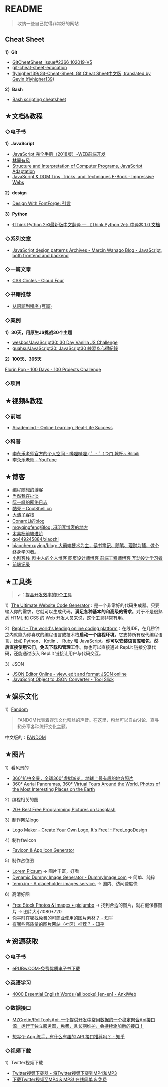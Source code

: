 # README

> 收纳一些自己觉得非常好的网站

## Cheat Sheet

**1）Git**

- [GitCheatSheet_issue#2366_102019-V5](https://github.github.com/training-kit/downloads/github-git-cheat-sheet.pdf)
- [git-cheat-sheet-education](https://education.github.com/git-cheat-sheet-education.pdf)
- [flyhigher139/Git-Cheat-Sheet: Git Cheat Sheet中文版, translated by Gevin (flyhigher139)](https://github.com/flyhigher139/Git-Cheat-Sheet)

**2）Bash**

- [Bash scripting cheatsheet](https://devhints.io/bash)

## ★文档&教程

### ◇电子书

**1）JavaScript**

- [JavaScript 完全手册（2018版）-WEB前端开发](https://www.html.cn/archives/9922)
- [林间有风](http://7yue.pro/)
- [Structure and Interpretation of Computer Programs, JavaScript Adaptation](https://sicp.comp.nus.edu.sg/)
- [JavaScript & DOM Tips, Tricks, and Techniques E-Book - Impressive Webs](https://www.impressivewebs.com/javascript-dom-tips-tricks-techniques-ebook/)

**2）design**

- [Design With FontForge: 引言](http://designwithfontforge.com/zh-CN/Introduction.html)

**3）Python**

- [《Think Python 2e》最新版中文翻译 — 《Think Python 2e》中译本 1.0 文档](https://codingpy.com/books/thinkpython2/)

### ◇系列文章
- [JavaScript design patterns Archives - Marcin Wanago Blog - JavaScript, both frontend and backend](https://wanago.io/courses/javascript-design-patterns/)

### ◇一篇文章

- [CSS Circles - Cloud Four](https://cloudfour.com/thinks/css-circles/)

### ◇书籍推荐

- [从问题到程序 (豆瓣)](https://book.douban.com/subject/1431996/)

### ◇案例

**1）30天，用原生JS挑战30个主题**

- [wesbos/JavaScript30: 30 Day Vanilla JS Challenge](https://github.com/wesbos/JavaScript30)
- [guahsu/JavaScript30: JavaScript30 練習＆心得紀錄](https://github.com/guahsu/JavaScript30)

**2）100天、365天**

[Florin Pop - 100 Days - 100 Projects Challenge](https://www.florin-pop.com/blog/2019/09/100-days-100-projects/)

### ◇项目

## ★视频&教程

### ◇前端

- [Academind - Online Learning, Real-Life Success](https://www.academind.com/)

### ◇科普

- [李永乐老师官方的个人空间 - 哔哩哔哩 ( ゜- ゜)つロ 乾杯~ Bilibili](https://space.bilibili.com/9458053?from=search&seid=4970447064227332590)
- [李永乐老师 - YouTube](https://www.youtube.com/%E6%9D%8E%E6%B0%B8%E4%B9%90%E8%80%81%E5%B8%88)

## ★博客

- [编程随想的博客](https://program-think.blogspot.com/)
- [当然我在扯淡](http://www.yinwang.org/)
- [阮一峰的网络日志](http://www.ruanyifeng.com/blog/)
- [酷壳 – CoolShell.cn](https://coolshell.cn/)
- [大涛子客栈](http://www.yangtao.site/vuepress/)
- [ConardLi的blog](http://www.conardli.top/blog/)
- [mqyqingfeng/Blog: 冴羽写博客的地方](https://github.com/mqyqingfeng/Blog)
- [木易杨前端进阶](https://muyiy.cn/)
- [qq449245884/xiaozhi](https://github.com/qq449245884/xiaozhi)
- [biaochenxuying/blog: 大前端技术为主，读书笔记、随笔、理财为辅，做个终身学习者。](https://github.com/biaochenxuying/blog)
- [小剧客栈_剧中人的个人博客 网页设计师博客 前端工程师博客 互动设计学习者](http://bh-lay.com/blog)
- [前端记录](https://lulua87.github.io/)

## ★工具类

> ➹：[提高开发效率的9个工具](https://time.geekbang.org/column/article/183482)

1）[The Ultimate Website Code Generator](https://webcode.tools/)：是一个非常好的代码生成器。只要输入你的需求，它就可以生成代码，**满足各种基本的和高级的需求**。对于不是很熟悉 HTML 和 CSS 的 Web 开发人员来说，这个工具非常有用。

2）[Repl.it - The world's leading online coding platform](https://repl.it/)：在线IDE，在几秒钟之内就能为你喜欢的编程语言或技术栈**启动一个编程环境**，它支持所有现代编程语言，比如 Python、 Kotlin 、 Ruby 和 JavaScript。**你可以安装语言库和包，然后直接使用它们，免去下载和管理工作**。你也可以直接通过 Repl.it 链接分享代码，还能通过嵌入 Repl.it 链接让用户与代码交互。

3）JSON

- [JSON Editor Online - view, edit and format JSON online](https://jsoneditoronline.org/#)
- [JavaScript Object to JSON Converter - Tool Slick](https://toolslick.com/conversion/data/javascript-object-to-json)

## ★娱乐文化

1）[Fandom](https://www.fandom.com/)

> FANDOM代表着娱乐文化粉丝的声音。在这里，粉丝可以自由讨论、查寻和分享各种流行文化主题。

中文版的：[FANDOM](https://www.fandom.com/explore-zh?uselang=zh)

## ★图片

1）看风景的

- [360°航拍全景，全球360°虚拟游览，地球上最有趣的地方照片](http://www.airpano.org.cn/)
- [360° Aerial Panoramas, 360° Virtual Tours Around the World, Photos of the Most Interesting Places on the Earth](https://www.airpano.com/)

2）编程相关的图

- [20+ Best Free Programming Pictures on Unsplash](https://unsplash.com/s/photos/programming)

3）制作网站logo

- [Logo Maker - Create Your Own Logo, It's Free! - FreeLogoDesign](https://www.freelogodesign.org/)

4）制作favicon

- [Favicon & App Icon Generator](https://www.favicon-generator.org/)

5）制作占位图

- [Lorem Picsum](https://picsum.photos/) -> 图片丰富，好看
- [Dynamic Dummy Image Generator - DummyImage.com](https://dummyimage.com/) -> 简单、纯粹
- [temp.im - A placeholder images service.](http://temp.im/) -> 国内、访问速度快

6）高清好图

- [Free Stock Photos & Images • picjumbo](https://picjumbo.com/) -> 找到合适的图片，就右键保存图片 -> 图片大小1080*720
- [你平时在哪找免费的可商业使用的图片素材？ - 知乎](https://www.zhihu.com/question/21757507)
- [有哪些高质量的图片网站（社区）推荐？ - 知乎](https://www.zhihu.com/question/19619335)



## ★资源获取

### ◇电子书

- [ePUBw.COM-免费优质电子书下载](https://epubw.com/)

### ◇英语学习

- [4000 Essential English Words (all books) [en-en] - AnkiWeb](https://ankiweb.net/shared/info/1104981491)

### ◇数据接口

- [MZCretin/RollToolsApi: 一个提供开发中常用数据的一个稳定聚合Api接口源，运行于独立服务器，免费，且长期维护，会持续添加新的接口！](https://github.com/MZCretin/RollToolsApi)

- [想写个 App 练手，有什么有趣的 API 接口推荐吗？ - 知乎](https://www.zhihu.com/question/39479153)

### ◇视频下载

1）Twitter视频下载

- [Twitter视频下载器 - 将Twitter视频下载到MP4和MP3](https://www.savetweetvid.com/zh)
- [下载Twitter视频至MP4 & MP3! 在线简单 & 免费](https://www.downloadtwittervideo.com/zh-cn/)

